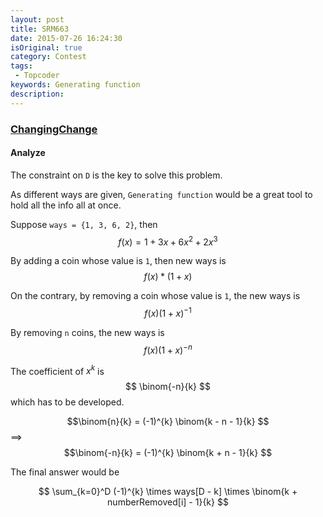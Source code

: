 ```yaml
---
layout: post
title: SRM663
date: 2015-07-26 16:24:30
isOriginal: true
category: Contest
tags:
 - Topcoder
keywords: Generating function
description: 
---
```


### [ChangingChange][1]

#### Analyze

The constraint on `D` is the key to solve this problem.

As different ways are given, `Generating function` would be a great tool to hold all the info all at once.

Suppose `ways = {1, 3, 6, 2}`, then $$ f(x) = 1 + 3x + 6x^2 + 2x^3 $$

By adding a coin whose value is `1`, then new ways is $$ f(x) * (1+x) $$

On the contrary, by removing a coin whose value is `1`, the new ways is $$ f(x) {(1+x)}^{-1}$$

By removing `n` coins, the new ways is $$ f(x) {(1+x)}^{-n}$$

The coefficient of $x^k$ is $$ \binom{-n}{k} $$ which has to be developed.


$$\binom{n}{k} = (-1)^{k} \binom{k - n - 1}{k} $$ $\implies$ $$\binom{-n}{k} = (-1)^{k} \binom{k + n - 1}{k} $$

The final answer would be

$$ \sum_{k=0}^D (-1)^{k} \times ways[D - k] \times \binom{k + numberRemoved[i] - 1}{k} $$


[1]: http://community.topcoder.com/stat?c=problem_solution&rm=326633&rd=16512&pm=13847&cr=22907549


